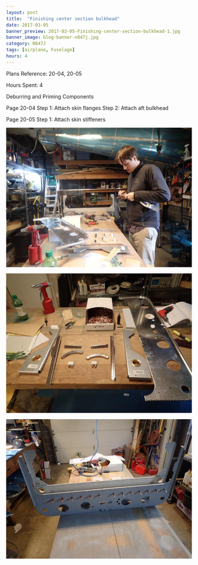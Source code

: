 ```yaml
---
layout: post
title:  "Finishing center section bulkhead"
date: 2017-03-05
banner_preview: 2017-03-05-Finishing-center-section-bulkhead-1.jpg
banner_image: blog-banner-n847j.jpg
category: N847J
tags: [airplane, Fuselage]
hours: 4
---
```


Plans Reference: 20-04, 20-05

Hours Spent: 4

Deburring and Priming Components

Page 20-04
Step 1: Attach skin flanges
Step 2: Attach aft bulkhead

Page 20-05
Step 1: Attach skin stiffeners

![](/assets/images/2017-03-05-Finishing-center-section-bulkhead-1.jpg)

![](/assets/images/2017-03-05-Finishing-center-section-bulkhead-2.jpg)

![](/assets/images/2017-03-05-Finishing-center-section-bulkhead-3.jpg)
